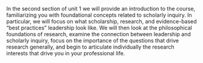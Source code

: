 In the second section of unit 1 we will provide an introduction to the course, familiarizing you with foundational concepts related to scholarly inquiry. In particular, we will focus on what scholarship, research, and evidence-based “best practices” leadership look like. We will then look at the philosophical foundations of research, examine the connection between leadership and scholarly inquiry,  focus on the importance of the questions that drive research generally, and begin to articulate individually the research interests that drive you in your professional life.



